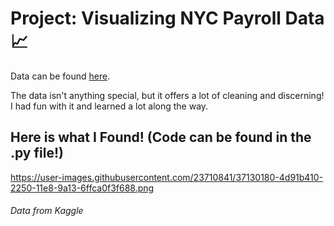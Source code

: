 # Project: Visualizing NYC Payroll Data :chart_with_upwards_trend:
Data can be found [here](https://www.kaggle.com/new-york-city/nyc-citywide-payroll-data).

The data isn't anything special, but it offers a lot of cleaning and discerning! I had fun with it and learned a lot along the way.

## Here is what I Found! (Code can be found in the .py file!) 

https://user-images.githubusercontent.com/23710841/37130180-4d91b410-2250-11e8-9a13-6ffca0f3f688.png



































###### Data from Kaggle
